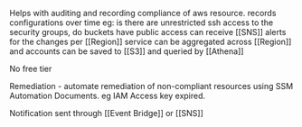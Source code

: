 Helps with auditing and recording compliance of aws resource.
records configurations over time
eg: is there are unrestricted ssh access to the security groups,
do buckets have public access
can receive [[SNS]] alerts for the changes
per [[Region]] service
can be aggregated across [[Region]] and accounts
can be saved to [[S3]] and queried by [[Athena]]

No free tier

Remediation - automate remediation of non-compliant resources using SSM Automation Documents. eg IAM Access key expired.

Notification sent through [[Event Bridge]] or [[SNS]]